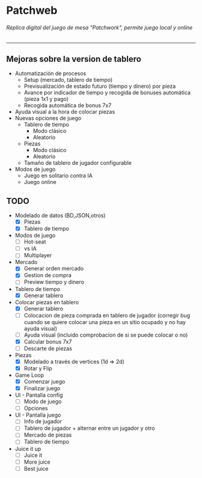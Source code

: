 # Patchweb
###### Réplica digital del juego de mesa "Patchwork", permite juego local y online
<hr />

## Mejoras sobre la version de tablero
* Automatización de procesos
    * Setup (mercado, tablero de tiempo)
    * Previsualización de estado futuro (tiempo y dinero) por pieza
    * Avance por indicador de tiempo y recogida de bonuses automática (pieza 1x1 y pago)
    * Recogida automática de bonus 7x7
* Ayuda visual a la hora de colocar piezas
* Nuevas opciones de juego
    * Tablero de tiempo
        * Modo clásico
        * Aleatorio
    * Piezas
        * Modo clásico
        * Aleatorio
    * Tamaño de tablero de jugador configurable
* Modos de juego
    * Juego en solitario contra IA
    * Juego online

## TODO
* Modelado de datos (BD,JSON,otros)
    * [x] Piezas
    * [x] Tablero de tiempo
* Modos de juego
    * [ ] Hot-seat
    * [ ] vs IA
    * [ ] Multiplayer
* Mercado
    * [x] Generar orden mercado
    * [x] Gestion de compra
    * [ ] Preview tiempo y dinero
* Tablero de tiempo
    * [x] Generar tablero
* Colocar piezas en tablero
    * [x] Generar tablero
    * [ ] Colocacion de pieza comprada en tablero de jugador (corregir bug cuando se quiere colocar una pieza en un sitio ocupado y no hay ayuda visual)
    * [ ] Ayuda visual (incluido comprobacion de si se puede colocar o no)
    * [x] Calcular bonus 7x7
    * [ ] Descarte de piezas
* Piezas
    * [x] Modelado a través de vertices (1d => 2d)
    * [x] Rotar y Flip
* Game Loop
    * [x] Comenzar juego
    * [x] Finalizar juego
* UI - Pantalla config
    * [ ] Modo de juego
    * [ ] Opciones
* UI - Pantalla juego
    * [ ] Info de jugador
    * [ ] Tablero de jugador + alternar entre un jugador y otro
    * [ ] Mercado de piezas
    * [ ] Tablero de tiempo
* Juice it up
    * [ ] Juice it
    * [ ] More juice
    * [ ] Best juice